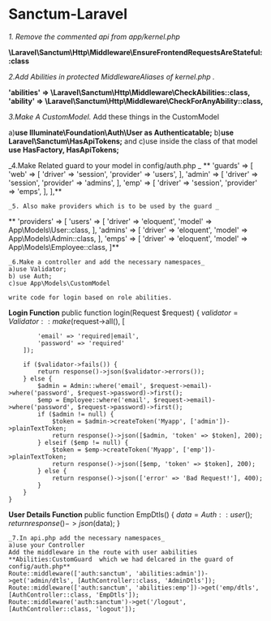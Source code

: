 # Sanctum-Laravel

_1. Remove the commented  api from app/kernel.php_

**\Laravel\Sanctum\Http\Middleware\EnsureFrontendRequestsAreStateful::class**

_2.Add Abilities in  protected MiddlewareAliases of kernel.php ._

 **'abilities' => \Laravel\Sanctum\Http\Middleware\CheckAbilities::class,
'ability' => \Laravel\Sanctum\Http\Middleware\CheckForAnyAbility::class,**

_3.Make A CustomModel._
Add these things in the CustomModel

a)**use Illuminate\Foundation\Auth\User as Authenticatable;**
b)**use Laravel\Sanctum\HasApiTokens;** and
c)use inside the class of that model
 **use HasFactory, HasApiTokens;**

 _4.Make Related guard to your model in config/auth.php _
 ** 'guards' => [
        'web' => [
  'driver' => 'session',
            'provider' => 'users',
        ],
        'admin' => [
            'driver' => 'session',
            'provider' => 'admins',
        ],
        'emp' => [
            'driver' => 'session',
            'provider' => 'emps',
        ],
    ],**

    _5. Also make providers which is to be used by the guard _

   ** 'providers' => [
        'users' => [
            'driver' => 'eloquent',
            'model' => App\Models\User::class,
        ],
        'admins' => [
            'driver' => 'eloquent',
            'model' => App\Models\Admin::class,
        ],
        'emps' => [
            'driver' => 'eloquent',
            'model' => App\Models\Employee::class,
        ]**

    _6.Make a controller and add the necessary namespaces_
    a)use Validator;
    b) use Auth;
    c)sue App\Models\CustomModel

    write code for login based on role abilities.
**Login Function**
     public function login(Request $request)
    {
        $validator = Validator::make($request->all(), [

            'email' => 'required|email',
            'password' => 'required'
        ]);

        if ($validator->fails()) {
            return response()->json($validator->errors());
        } else {
            $admin = Admin::where('email', $request->email)->where('password', $request->password)->first();
            $emp = Employee::where('email', $request->email)->where('password', $request->password)->first();
            if ($admin != null) {
                $token = $admin->createToken('Myapp', ['admin'])->plainTextToken;
                return response()->json([$admin, 'token' => $token], 200);
            } elseif ($emp != null) {
                $token = $emp->createToken('Myapp', ['emp'])->plainTextToken;
                return response()->json([$emp, 'token' => $token], 200);
            } else {
                return response()->json(['error' => 'Bad Request!'], 400);
            }
        }
    }

   **User Details Function**
       public function EmpDtls()
    {
        $data = Auth::user();
        return response()->json($data);
    }

    _7.In api.php add the necessary namespaces_
    a)use your Controller
    Add the middleware in the route with user aabilities
    **Abilities:CustomGuard  which we had delcared in the guard of config/auth.php**
    Route::middleware(['auth:sanctum', 'abilities:admin'])->get('admin/dtls', [AuthController::class, 'AdminDtls']);
    Route::middleware(['auth:sanctum', 'abilities:emp'])->get('emp/dtls', [AuthController::class, 'EmpDtls']);
    Route::middleware('auth:sanctum')->get('/logout', [AuthController::class, 'logout']); 

